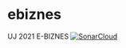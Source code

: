 # ebiznes
UJ 2021 E-BIZNES
[![SonarCloud](https://sonarcloud.io/images/project_badges/sonarcloud-white.svg)](https://sonarcloud.io/dashboard?id=patrykoz1_ebiznes)
